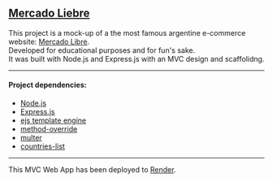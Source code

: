 [Mercado Liebre](https://mercado-liebre-rvel.onrender.com/)
---

This project is a mock-up of a the most famous argentine e-commerce website: [Mercado Libre](https://www.mercadolibre.com.ar/).  
Developed for educational purposes and for fun's sake.  
It was built with Node.js and Express.js with an MVC design and scaffolidng.  

---

#### Project dependencies:

- [Node.js](https://nodejs.org)  
- [Express.js](https://expressjs.com/)
- [ejs template engine](https://ejs.co/)
- [method-override](https://www.npmjs.com/package/method-override)
- [multer](https://www.npmjs.com/package/multer)
- [countries-list](https://www.npmjs.com/package/countries-list)

---

This MVC Web App has been deployed to [Render](https://render.com/).  
